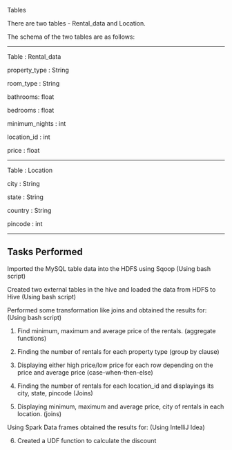 Tables

There are two tables - Rental_data and Location.

The schema of the two tables are as follows:

---------------------------------------------------------------------------------------------------------------
Table : Rental_data

property_type : String

room_type : String

bathrooms: float

bedrooms : float

minimum_nights : int

location_id : int

price : float

---------------------------------------------------------------------------------------------------------------
Table : Location

city : String 

state : String

country : String

pincode : int

---------------------------------------------------------------------------------------------------------------

Tasks Performed
---------------------------------------------------------------------------------------------------------------
Imported the MySQL table data into the HDFS using Sqoop (Using bash script)

Created two external tables in the hive and loaded the data from HDFS to Hive (Using bash script)

Performed some transformation like joins and obtained the results for: (Using bash script)

1. Find minimum, maximum and average price of the rentals. (aggregate functions)

2. Finding the number of rentals for each property type (group by clause)

3. Displaying either high price/low price for each row depending on the price and average price (case-when-then-else)

4. Finding the number of rentals for each location_id and displayings its city, state, pincode (Joins)

5. Displaying minimum, maximum and average price, city of rentals in each location. (joins)

 Using Spark Data frames obtained the results for: (Using IntelliJ Idea)

6. Created a UDF function to calculate the discount
